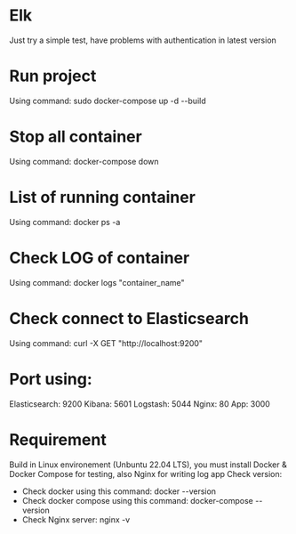 # Elk
Just try a simple test, have problems with authentication in latest version
# Run project
Using command: sudo docker-compose up -d --build
# Stop all container
Using command: docker-compose down
# List of running container
Using command: docker ps -a
# Check LOG of container
Using command: docker logs "container_name"
# Check connect to Elasticsearch
Using command: curl -X GET "http://localhost:9200"
# Port using:
Elasticsearch: 9200
Kibana: 5601
Logstash: 5044
Nginx: 80
App: 3000
# Requirement
Build in Linux environement (Unbuntu 22.04 LTS), you must install Docker & Docker Compose for testing, also Nginx for writing log app 
Check version:
- Check docker using this command: docker --version
- Check docker compose using this command: docker-compose --version
- Check Nginx server: nginx -v




